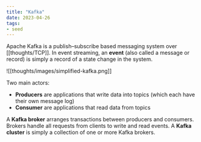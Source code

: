 ```yaml
---
title: "Kafka"
date: 2023-04-26
tags:
- seed
---
```


Apache Kafka is a publish–subscribe based messaging system over [[thoughts/TCP]]. In event streaming, an **event** (also called a message or record) is simply a record of a state change in the system.

![[thoughts/images/simplified-kafka.png]]

Two main actors:
- **Producers** are applications that write data into topics (which each have their own message log)
- **Consumer** are applications that read data from topics

A **Kafka broker** arranges transactions between producers and consumers. Brokers handle all requests from clients to write and read events. A **Kafka cluster** is simply a collection of one or more Kafka brokers.